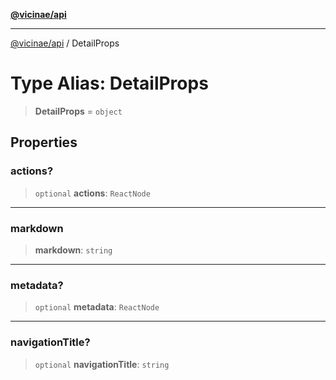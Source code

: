 [**@vicinae/api**](../README.md)

***

[@vicinae/api](../README.md) / DetailProps

# Type Alias: DetailProps

> **DetailProps** = `object`

## Properties

### actions?

> `optional` **actions**: `ReactNode`

***

### markdown

> **markdown**: `string`

***

### metadata?

> `optional` **metadata**: `ReactNode`

***

### navigationTitle?

> `optional` **navigationTitle**: `string`
